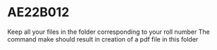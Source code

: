 # AE22B012
Keep all your files in the folder corresponding to your roll number
The command make should result in creation of a pdf file in this folder

